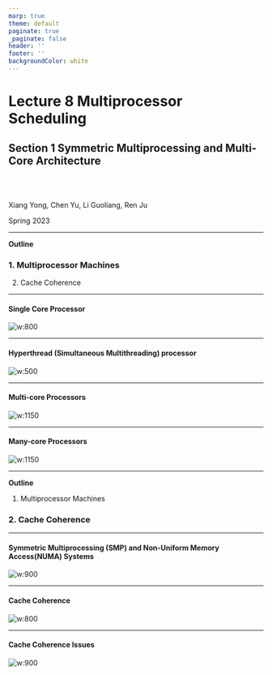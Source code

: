 ```yaml
---
marp: true
theme: default
paginate: true
_paginate: false
header: ''
footer: ''
backgroundColor: white
---
```


<!-- theme: gaia -->
<!-- _class: lead -->

# Lecture 8 Multiprocessor Scheduling

## Section 1 Symmetric Multiprocessing and Multi-Core Architecture


<br>
<br>

Xiang Yong, Chen Yu, Li Guoliang, Ren Ju

Spring 2023

---

**Outline**

### 1. Multiprocessor Machines
2. Cache Coherence

---

#### Single Core Processor
![w:800](figs/single-core.png)


---
#### Hyperthread (Simultaneous Multithreading) processor
![w:500](figs/hyperthread.png)


---
#### Multi-core Processors
![w:1150](figs/multi-core.png)

---
#### Many-core Processors
![w:1150](figs/many-core.png)

---

**Outline**

1. Multiprocessor Machines
### 2. Cache Coherence

---

#### Symmetric Multiprocessing (SMP) and Non-Uniform Memory Access(NUMA) Systems 
![w:900](figs/smp-numa.png)

---
#### Cache Coherence
![w:800](figs/cache-coherence.png)


---

#### Cache Coherence Issues
![w:900](figs/cache-coherence-problem.png)